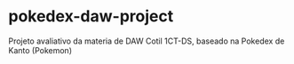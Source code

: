 # pokedex-daw-project
Projeto avaliativo da materia de DAW Cotil 1CT-DS, baseado na Pokedex de Kanto (Pokemon)
